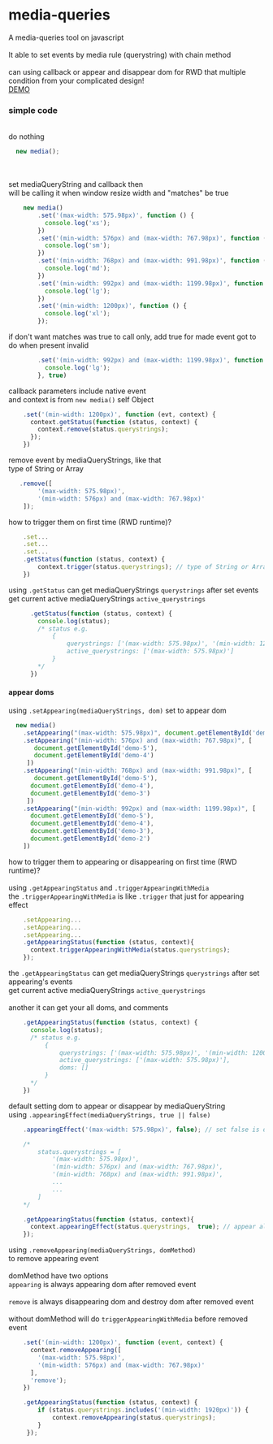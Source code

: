 # media-queries
A media-queries tool on javascript <br><br>
It able to set events by media rule (querystring)
with chain method<br><br> can using callback or appear and disappear dom for RWD that multiple condition from your complicated design!
<br>
[DEMO](https://jsfiddle.net/ZivZeng/na1pcytj/6/)

<h3>simple code</h3>
<br>
do nothing<br>

```js
  new media();
```

<br><br>
set mediaQueryString and callback then<br>
will be calling it when window resize width and "matches" be true<br>

```js
    new media()
        .set('(max-width: 575.98px)', function () {
          console.log('xs');
        })
        .set('(min-width: 576px) and (max-width: 767.98px)', function () {
          console.log('sm');
        })
        .set('(min-width: 768px) and (max-width: 991.98px)', function () {
          console.log('md');
        })
        .set('(min-width: 992px) and (max-width: 1199.98px)', function () {
          console.log('lg');
        })
        .set('(min-width: 1200px)', function () {
          console.log('xl');
        });
```

if don't want matches was true to call only,
add true for made event got to do when present invalid

```js
        .set('(min-width: 992px) and (max-width: 1199.98px)', function () {
          console.log('lg');
        }, true)
```


callback parameters include native event<br>
and context is from `new media()` self Object

```js
    .set('(min-width: 1200px)', function (evt, context) {
      context.getStatus(function (status, context) {
        context.remove(status.querystrings);
      });
    })
```

remove event by mediaQueryStrings, like that<br>
type of String or Array

```js
   .remove([
        '(max-width: 575.98px)',
        '(min-width: 576px) and (max-width: 767.98px)'
    ]);
```

how to trigger them on first time (RWD runtime)?

```js
    .set...
    .set...
    .set...
    .getStatus(function (status, context) {
        context.trigger(status.querystrings); // type of String or Array
    })
```

using `.getStatus` can get mediaQueryStrings `querystrings` after set events<br>
get current active mediaQueryStrings `active_querystrings`

```js
      .getStatus(function (status, context) {
        console.log(status);
        /* status e.g.
            {
                querystrings: ['(max-width: 575.98px)', '(min-width: 1200px)'],
                active_querystrings: ['(max-width: 575.98px)']
            }
        */
      })
```

<h4>appear doms</h4>

using `.setAppearing(mediaQueryStrings, dom)` set to appear dom

```js
  new media()
    .setAppearing("(max-width: 575.98px)", document.getElementById('demo-5'))
    .setAppearing("(min-width: 576px) and (max-width: 767.98px)", [
       document.getElementById('demo-5'),
       document.getElementById('demo-4')
     ])
    .setAppearing("(min-width: 768px) and (max-width: 991.98px)", [
       document.getElementById('demo-5'),
      document.getElementById('demo-4'),
      document.getElementById('demo-3')
     ])
    .setAppearing("(min-width: 992px) and (max-width: 1199.98px)", [
      document.getElementById('demo-5'),
      document.getElementById('demo-4'), 
      document.getElementById('demo-3'),
      document.getElementById('demo-2')
    ])
```

how to trigger them to appearing or disappearing on first time (RWD runtime)?<br><br>
using `.getAppearingStatus` and `.triggerAppearingWithMedia`<br>
the `.triggerAppearingWithMedia` is like `.trigger` that just for appearing effect

```js
    .setAppearing...
    .setAppearing...
    .setAppearing...
    .getAppearingStatus(function (status, context){
      context.triggerAppearingWithMedia(status.querystrings);
    });
```

the `.getAppearingStatus` can get mediaQueryStrings `querystrings` after set appearing's events<br>
get current active mediaQueryStrings `active_querystrings`<br><br>
another it can get your all doms, and comments

```js
    .getAppearingStatus(function (status, context) {
      console.log(status);
      /* status e.g.
          {
              querystrings: ['(max-width: 575.98px)', '(min-width: 1200px)'],
              active_querystrings: ['(max-width: 575.98px)'],
              doms: []
          }
      */
    })
```

default setting dom to appear or disappear by mediaQueryString<br>
using `.appearingEffect(mediaQueryStrings, true || false)`

```js
    .appearingEffect('(max-width: 575.98px)', false); // set false is disappearing
```

```js
    /*
        status.querystrings = [
            '(max-width: 575.98px)',
            '(min-width: 576px) and (max-width: 767.98px)',
            '(min-width: 768px) and (max-width: 991.98px)',
            ...
            ...
        ]
    */

    .getAppearingStatus(function (status, context){
      context.appearingEffect(status.querystrings,  true); // appear all
    });
```

using `.removeAppearing(mediaQueryStrings, domMethod)`<br> to remove appearing event<br><br>
domMethod have two options<br>
`appearing` is always appearing dom after removed event<br><br>
`remove` is always disappearing dom and destroy dom after removed event<br><br>
without domMethod will do `triggerAppearingWithMedia` before removed event<br>

```js
    .set('(min-width: 1200px)', function (event, context) {
      context.removeAppearing([
        '(max-width: 575.98px)',
        '(min-width: 576px) and (max-width: 767.98px)'
      ],
      'remove');
    })
```

```js
    .getAppearingStatus(function (status, context) {
        if (status.querystrings.includes('(min-width: 1920px)')) {
            context.removeAppearing(status.querystrings);
        }
     });
```
